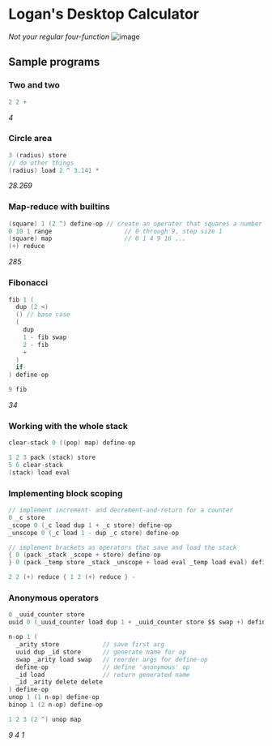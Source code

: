 # Logan's Desktop Calculator
*Not your regular four-function*
![image](https://user-images.githubusercontent.com/3401573/119804614-5c20f380-be95-11eb-99c5-d368c4a85267.png "Fibonacci")

## Sample programs
### Two and two
```C
2 2 +
```
*4*

### Circle area 
```C
3 (radius) store
// do other things
(radius) load 2 ^ 3.141 * 
```
*28.269*

### Map-reduce with builtins
```C
(square) 1 (2 ^) define-op // create an operator that squares a number
0 10 1 range                    // 0 through 9, step size 1
(square) map                    // 0 1 4 9 16 ...
(+) reduce
```
*285*

### Fibonacci
```C
fib 1 (
  dup (2 <)
  () // base case
  (
    dup
    1 - fib swap 
    2 - fib
    +
  )
  if
) define-op

9 fib
```
*34*

### Working with the whole stack
```C
clear-stack 0 ((pop) map) define-op

1 2 3 pack (stack) store
5 6 clear-stack
(stack) load eval
```

### Implementing block scoping
```C
// implement increment- and decrement-and-return for a counter
0 _c store
_scope 0 (_c load dup 1 + _c store) define-op
_unscope 0 (_c load 1 - dup _c store) define-op

// implement brackets as operators that save and load the stack
{ 0 (pack _stack _scope + store) define-op
} 0 (pack _temp store _stack _unscope + load eval _temp load eval) define-op

2 2 (+) reduce { 1 2 (+) reduce } -
```

### Anonymous operators
```C
0 _uuid_counter store
uuid 0 (_uuid_counter load dup 1 + _uuid_counter store $$ swap +) define-op

n-op 1 (
  _arity store            // save first arg
  uuid dup _id store      // generate name for op
  swap _arity load swap   // reorder args for define-op
  define-op               // define 'anonymous' op
  _id load                // return generated name
  _id _arity delete delete
) define-op
unop 1 (1 n-op) define-op
binop 1 (2 n-op) define-op

1 2 3 (2 ^) unop map
```
*9 4 1*
